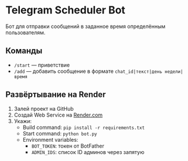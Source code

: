 # Telegram Scheduler Bot

Бот для отправки сообщений в заданное время определённым пользователям.

## Команды

- `/start` — приветствие
- `/add` — добавить сообщение в формате `chat_id|текст|день недели|время`

## Развёртывание на Render

1. Залей проект на GitHub
2. Создай Web Service на [Render.com](https://render.com)
3. Укажи:
   - Build command: `pip install -r requirements.txt`
   - Start command: `python bot.py`
   - Environment variables:
     - `BOT_TOKEN`: токен от BotFather
     - `ADMIN_IDS`: список ID админов через запятую
